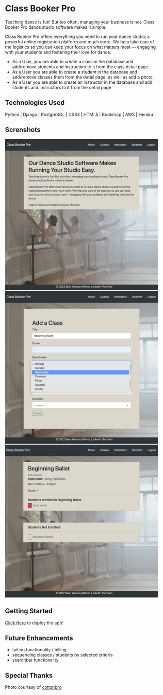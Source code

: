 # Class Booker Pro

Teaching dance is fun! But too often, managing your business is not. Class Booker Pro dance studio software makes it simple.

Class Booker Pro offers everything you need to run your dance studio; a powerful online registration platform and much more. We help take care of the logistics so you can keep your focus on what matters most — engaging with your students and fostering their love for dance.

* As a User, you are able to create a class in the database and add/remove students and instructors to it from the class detail page.
* As a User you are able to create a student in the database and add/remove classes them from the detail page, as well as add a photo.
* As a User you are able to create an instructor in the database and add students and instructors to it from the detail page.

## Technologies Used

Python | Django | PostgreSQL | CSS3 | HTML5 | Bootstrap | AWS | Heroku

## Screnshots

![image info](./main_app/static/photos/Screen-Shot-1.png)
![image info](./main_app/static/photos/Screen-Shot-2.png)
![image info](./main_app/static/photos/Screen-Shot-3.png)

## Getting Started

[Click Here](https://class-booker-pro.herokuapp.com/) to deploy the app!

## Future Enhancements

* tuition functionality / billing
* sequencing classes / students by selected criteria
* searchbar functionality

## Special Thanks
Photo courtesy of [cottonbro](https://www.pexels.com/@cottonbro/) 